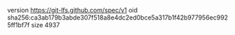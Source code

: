 version https://git-lfs.github.com/spec/v1
oid sha256:ca3ab179b3abde307f518a8e4dc2ed0bce5a317b1f42b977956ec9925ff1bf7f
size 4937
